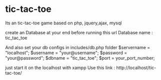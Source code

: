 # tic-tac-toe
Its an tic-tac-toe game based on php, jquery,ajax, mysql 


create an Database at your end before running this url 
Database name : tic_tac_toe

And also set your db configs in includes/db.php folder
$servername = "localhost";
$username = "your@username";
$password = "your@password";
$dbname = "tic_tac_toe";
$port = your_port_number;

just start it on the localhost with xampp
Use this link : http://localhost/tic-tac-toe/


